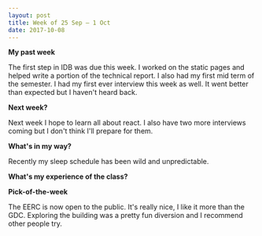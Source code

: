 ```yaml
---
layout: post
title: Week of 25 Sep – 1 Oct
date: 2017-10-08
---
```


**My past week**

The first step in IDB was due this week. I worked on the static pages and helped write a portion of the technical report. I also had my first mid term of the semester. I had my first ever interview this week as well. It went better than expected but I haven't heard back.

**Next week?**

Next week I hope to learn all about react. I also have two more interviews coming but I don't think I'll prepare for them. 

**What's in my way?**

Recently my sleep schedule has been wild and unpredictable. 
	
**What's my experience of the class?**


**Pick-of-the-week**

The EERC is now open to the public. It's really nice, I like it more than the GDC. Exploring the building was a pretty fun diversion and I recommend other people try. 




